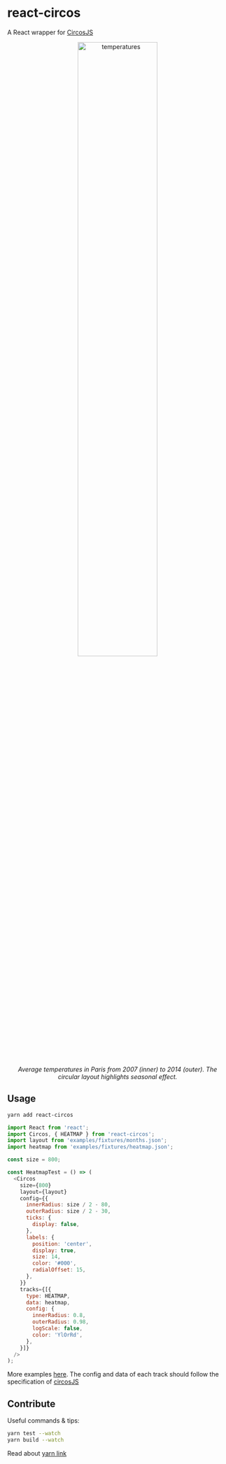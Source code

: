 # react-circos

A React wrapper for [CircosJS](https://github.com/nicgirault/circosJS)

<p align="center">
  <img src="https://github.com/nicgirault/circosJS/raw/faa7f64c6075ee543f43979a1801884b286150f0/doc/temperatures.png" width="60%" alt="temperatures">
  <br/>
  <i>Average temperatures in Paris from 2007 (inner) to 2014 (outer). The circular layout highlights seasonal effect.</i>
</p>

## Usage

```bash
yarn add react-circos
```

```javascript
import React from 'react';
import Circos, { HEATMAP } from 'react-circos';
import layout from 'examples/fixtures/months.json';
import heatmap from 'examples/fixtures/heatmap.json';

const size = 800;

const HeatmapTest = () => (
  <Circos
    size={800}
    layout={layout}
    config={{
      innerRadius: size / 2 - 80,
      outerRadius: size / 2 - 30,
      ticks: {
        display: false,
      },
      labels: {
        position: 'center',
        display: true,
        size: 14,
        color: '#000',
        radialOffset: 15,
      },
    }}
    tracks={[{
      type: HEATMAP,
      data: heatmap,
      config: {
        innerRadius: 0.8,
        outerRadius: 0.98,
        logScale: false,
        color: 'YlOrRd',
      },
    }]}
  />
);

```

More examples [here](https://github.com/plotly/react-circosJS/tree/master/examples).
The config and data of each track should follow the specification of [circosJS](https://github.com/nicgirault/circosJS)

## Contribute

Useful commands & tips:

```bash
yarn test --watch
yarn build --watch
```

Read about [yarn link](https://yarnpkg.com/lang/en/docs/cli/link/)
